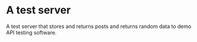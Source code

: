 # A test server

A test server that stores and returns posts and returns random data to demo API testing software.